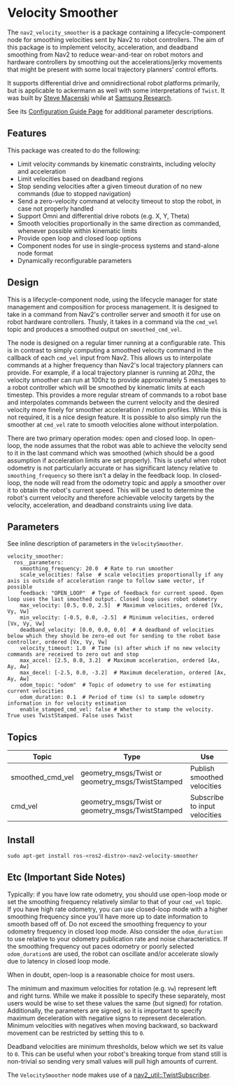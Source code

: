 # Velocity Smoother

The ``nav2_velocity_smoother`` is a package containing a lifecycle-component node for smoothing velocities sent by Nav2 to robot controllers.
The aim of this package is to implement velocity, acceleration, and deadband smoothing from Nav2 to reduce wear-and-tear on robot motors and hardware controllers by smoothing out the accelerations/jerky movements that might be present with some local trajectory planners' control efforts.

It supports differential drive and omnidirectional robot platforms primarily, but is applicable to ackermann as well with some interpretations of ``Twist``. It was built by [Steve Macenski](https://www.linkedin.com/in/steve-macenski-41a985101/) while at [Samsung Research](https://www.sra.samsung.com/). 

See its [Configuration Guide Page](https://docs.nav2.org/configuration/packages/configuring-velocity-smoother.html) for additional parameter descriptions.

## Features

This package was created to do the following:

- Limit velocity commands by kinematic constraints, including velocity and acceleration
- Limit velocities based on deadband regions
- Stop sending velocities after a given timeout duration of no new commands (due to stopped navigation)
- Send a zero-velocity command at velocity timeout to stop the robot, in case not properly handled
- Support Omni and differential drive robots (e.g. X, Y, Theta)
- Smooth velocities proportionally in the same direction as commanded, whenever possible within kinematic limits
- Provide open loop and closed loop options
- Component nodes for use in single-process systems and stand-alone node format
- Dynamically reconfigurable parameters

## Design

This is a lifecycle-component node, using the lifecycle manager for state management and composition for process management.
It is designed to take in a command from Nav2's controller server and smooth it for use on robot hardware controllers.
Thusly, it takes in a command via the `cmd_vel` topic and produces a smoothed output on `smoothed_cmd_vel`.

The node is designed on a regular timer running at a configurable rate.
This is in contrast to simply computing a smoothed velocity command in the callback of each `cmd_vel` input from Nav2.
This allows us to interpolate commands at a higher frequency than Nav2's local trajectory planners can provide.
For example, if a local trajectory planner is running at 20hz, the velocity smoother can run at 100hz to provide approximately 5 messages to a robot controller which will be smoothed by kinematic limits at each timestep.
This provides a more regular stream of commands to a robot base and interpolates commands between the current velocity and the desired velocity more finely for smoother acceleration / motion profiles.
While this is not required, it is a nice design feature.
It is possible to also simply run the smoother at `cmd_vel` rate to smooth velocities alone without interpolation.

There are two primary operation modes: open and closed loop.
In open-loop, the node assumes that the robot was able to achieve the velocity send to it in the last command which was smoothed (which should be a good assumption if acceleration limits are set properly).
This is useful when robot odometry is not particularly accurate or has significant latency relative to `smoothing_frequency` so there isn't a delay in the feedback loop.
In closed-loop, the node will read from the odometry topic and apply a smoother over it to obtain the robot's current speed.
This will be used to determine the robot's current velocity and therefore achievable velocity targets by the velocity, acceleration, and deadband constraints using live data.

## Parameters

See inline description of parameters in the `VelocitySmoother`.

```
velocity_smoother:
  ros__parameters:
  	smoothing_frequency: 20.0  # Rate to run smoother
  	scale_velocities: false  # scale velocities proportionally if any axis is outside of acceleration range to follow same vector, if possible
  	feedback: "OPEN_LOOP"  # Type of feedback for current speed. Open loop uses the last smoothed output. Closed loop uses robot odometry
  	max_velocity: [0.5, 0.0, 2.5]  # Maximum velocities, ordered [Vx, Vy, Vw]
   	min_velocity: [-0.5, 0.0, -2.5]  # Minimum velocities, ordered [Vx, Vy, Vw]
   	deadband_velocity: [0.0, 0.0, 0.0]  # A deadband of velocities below which they should be zero-ed out for sending to the robot base controller, ordered [Vx, Vy, Vw]
   	velocity_timeout: 1.0  # Time (s) after which if no new velocity commands are received to zero out and stop
   	max_accel: [2.5, 0.0, 3.2]  # Maximum acceleration, ordered [Ax, Ay, Aw]
   	max_decel: [-2.5, 0.0, -3.2]  # Maximum deceleration, ordered [Ax, Ay, Aw]
   	odom_topic: "odom"  # Topic of odometry to use for estimating current velocities
   	odom_duration: 0.1  # Period of time (s) to sample odometry information in for velocity estimation
	enable_stamped_cmd_vel: false # Whether to stamp the velocity. True uses TwistStamped. False uses Twist
```

## Topics

| Topic            | Type                    | Use                           |
|------------------|-------------------------|-------------------------------|
| smoothed_cmd_vel | geometry_msgs/Twist or  geometry_msgs/TwistStamped | Publish smoothed velocities   |
| cmd_vel          | geometry_msgs/Twist or  geometry_msgs/TwistStamped | Subscribe to input velocities |


## Install

```
sudo apt-get install ros-<ros2-distro>-nav2-velocity-smoother
```

## Etc (Important Side Notes)

Typically: if you have low rate odometry, you should use open-loop mode or set the smoothing frequency relatively similar to that of your `cmd_vel` topic. If you have high rate odometry, you can use closed-loop mode with a higher smoothing frequency since you'll have more up to date information to smooth based off of. Do not exceed the smoothing frequency to your odometry frequency in closed loop mode. Also consider the ``odom_duration`` to use relative to your odometry publication rate and noise characteristics.
If the smoothing frequency out paces odometry or poorly selected ``odom_duration``s are used, the robot can oscillate and/or accelerate slowly due to latency in closed loop mode.

When in doubt, open-loop is a reasonable choice for most users.

The minimum and maximum velocities for rotation (e.g. ``Vw``) represent left and right turns. While we make it possible to specify these separately, most users would be wise to set these values the same (but signed) for rotation. Additionally, the parameters are signed, so it is important to specify maximum deceleration with negative signs to represent deceleration. Minimum velocities with negatives when moving backward, so backward movement can be restricted by setting this to ``0``.

Deadband velocities are minimum thresholds, below which we set its value to `0`. This can be useful when your robot's breaking torque from stand still is non-trivial so sending very small values will pull high amounts of current.

The `VelocitySmoother` node makes use of a [nav2_util::TwistSubscriber](../nav2_util/README.md#twist-publisher-and-twist-subscriber-for-commanded-velocities).